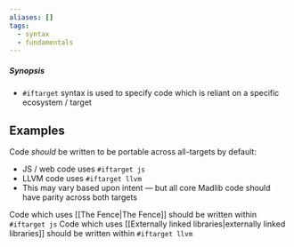 ```yaml
---
aliases: []
tags:
  - syntax
  - fundamentals
---
```

##### Synopsis
- `#iftarget` syntax is used to specify code which is reliant on a specific ecosystem / target

## Examples


Code _should_ be written to be portable across all-targets by default:
- JS / web code uses `#iftarget js`
- LLVM code uses `#iftarget llvm`
- This may vary based upon intent — but all core Madlib code should have parity across both targets

Code which uses [[The Fence|The Fence]] should be written within `#iftarget js` 
Code which uses [[Externally linked libraries|externally linked libraries]] should be written within `#iftarget llvm`